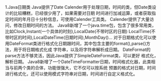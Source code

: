 1.Java日期类
      Java提供了Date Calender用于处理日期，时间的类，但Date类设计的比较糟糕，已经很少用了，如果需要对日期
   时间进行加减运算，或者获取指定时间的年月日十分秒信息，可使用Calender工具类。
      Calender提供了大量访问，修改日期时间的方法。
      Java8新增了一个java.time包，包含了很多常用类，比如Clock,Instant(一个具体的时刻),LocalDate(不带时区的日期)
   LocalTime(不带时区的时间),LocalDateTime(日期时间),MonthDay()...
      对于日期格式化可以使用DateFormat类进行格式化日期跟时间，其中包含主要的format(),parse()方法，用于将日期格式化成
   字符串，以及将字符串解析成日期。 DateFormat的parse方法不够灵活，因此Java提供了SimpleDateFormat类，可以更好
   格式化，解析日期。
      Java8新增了一个DateTimeFormatter日期，时间格式化器，此类相当与前两个类的合体，功能很强大，它不仅可以按系统
   预置的格式对日期，时间进行格式化，还可以使用模式字符串对日期，时间进行自定义格式化。
   
